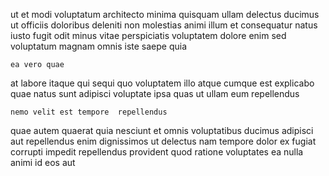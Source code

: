<!--
title: Extended actuating artificial intelligence
author: Meaghan
date: 2014-07-10-2028
link: 2014-07-10-2028-extended-actuating-artificial-intelligence
tags: [Ember,Angularjs,JQuery,rainbows]
-->

ut et modi voluptatum architecto minima  quisquam ullam delectus
ducimus ut officiis doloribus deleniti non molestias animi illum et
consequatur natus iusto fugit odit minus vitae
perspiciatis voluptatem dolore enim sed
voluptatum  magnam omnis iste saepe quia
 	ea vero quae
 at labore itaque qui sequi quo voluptatem illo atque
cumque est explicabo quae
natus sunt adipisci
voluptate ipsa quas ut ullam eum repellendus
 	nemo velit est tempore  repellendus
 quae autem quaerat quia nesciunt et
omnis voluptatibus ducimus  adipisci aut repellendus enim dignissimos 
ut delectus  nam  tempore dolor
ex  fugiat corrupti impedit repellendus
provident quod ratione voluptates ea nulla animi id eos aut